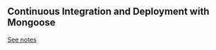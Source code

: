 ## Continuous Integration and Deployment with Mongoose

[See notes](https://johnvincent.io/blog/mongoose-integration-testing/)
